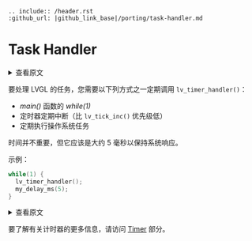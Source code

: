 ```eval_rst
.. include:: /header.rst 
:github_url: |github_link_base|/porting/task-handler.md
```
# Task Handler


<details>
<summary>查看原文</summary>
<p>

To handle the tasks of LVGL you need to call `lv_timer_handler()` periodically in one of the following:
- *while(1)* of *main()* function 
- timer interrupt periodically (lower priority than `lv_tick_inc()`)
- an OS task periodically

The timing is not critical but it should be about 5 milliseconds to keep the system responsive.

Example:

</p>
</details>

要处理 LVGL 的任务，您需要以下列方式之一定期调用 `lv_timer_handler()`：
- *main()* 函数的 *while(1)*
- 定时器定期中断（比 `lv_tick_inc()` 优先级低）
- 定期执行操作系统任务

时间并不重要，但它应该是大约 5 毫秒以保持系统响应。

示例：

```c
while(1) {
  lv_timer_handler();
  my_delay_ms(5);
}
```


<details>
<summary>查看原文</summary>
<p>

To learn more about timers visit the [Timer](/overview/timer) section.

</p>
</details>

要了解有关计时器的更多信息，请访问 [Timer](/overview/timer) 部分。

